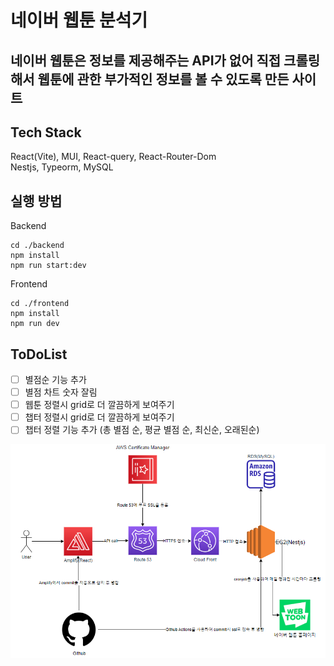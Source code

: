 # 네이버 웹툰 분석기

## 네이버 웹툰은 정보를 제공해주는 API가 없어 직접 크롤링해서 웹툰에 관한 부가적인 정보를 볼 수 있도록 만든 사이트

## Tech Stack

React(Vite), MUI, React-query, React-Router-Dom <br/>
Nestjs, Typeorm, MySQL

## 실행 방법

Backend

```
cd ./backend
npm install
npm run start:dev
```

Frontend

```
cd ./frontend
npm install
npm run dev
```

## ToDoList

- [ ] 별점순 기능 추가
- [ ] 별점 차트 숫자 잘림
- [ ] 웹툰 정렬시 grid로 더 깔끔하게 보여주기
- [ ] 챕터 정렬시 grid로 더 깔끔하게 보여주기
- [ ] 챕터 정렬 기능 추가 (총 별점 순, 평균 별점 순, 최신순, 오래된순)

<img src="./img/architecture.png">
